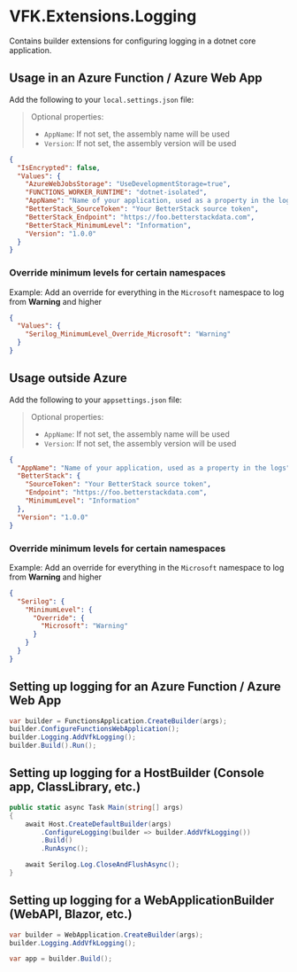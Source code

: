 # VFK.Extensions.Logging

Contains builder extensions for configuring logging in a dotnet core application.

## Usage in an Azure Function / Azure Web App

Add the following to your `local.settings.json` file:

> Optional properties:
> - `AppName`: If not set, the assembly name will be used
> - `Version`: If not set, the assembly version will be used

```json
{
  "IsEncrypted": false,
  "Values": {
    "AzureWebJobsStorage": "UseDevelopmentStorage=true",
    "FUNCTIONS_WORKER_RUNTIME": "dotnet-isolated",
    "AppName": "Name of your application, used as a property in the logs",
    "BetterStack_SourceToken": "Your BetterStack source token",
    "BetterStack_Endpoint": "https://foo.betterstackdata.com",
    "BetterStack_MinimumLevel": "Information",
    "Version": "1.0.0"
  }
}
```

### Override minimum levels for certain namespaces

Example: Add an override for everything in the `Microsoft` namespace to log from **Warning** and higher
```json
{
  "Values": {
    "Serilog_MinimumLevel_Override_Microsoft": "Warning"
  }
}
```

## Usage outside Azure

Add the following to your `appsettings.json` file:

> Optional properties:
> - `AppName`: If not set, the assembly name will be used
> - `Version`: If not set, the assembly version will be used

```json
{
  "AppName": "Name of your application, used as a property in the logs",
  "BetterStack": {
    "SourceToken": "Your BetterStack source token",
    "Endpoint": "https://foo.betterstackdata.com",
    "MinimumLevel": "Information"
  },
  "Version": "1.0.0"
}
```

### Override minimum levels for certain namespaces

Example: Add an override for everything in the `Microsoft` namespace to log from **Warning** and higher
```json
{
  "Serilog": {
    "MinimumLevel": {
      "Override": {
        "Microsoft": "Warning"
      }
    }
  }
}
```

## Setting up logging for an Azure Function / Azure Web App

```csharp
var builder = FunctionsApplication.CreateBuilder(args);
builder.ConfigureFunctionsWebApplication();
builder.Logging.AddVfkLogging();
builder.Build().Run();
```

## Setting up logging for a HostBuilder (Console app, ClassLibrary, etc.)

```csharp
public static async Task Main(string[] args)
{
    await Host.CreateDefaultBuilder(args)
        .ConfigureLogging(builder => builder.AddVfkLogging())
        .Build()
        .RunAsync();

    await Serilog.Log.CloseAndFlushAsync();
}
```

## Setting up logging for a WebApplicationBuilder (WebAPI, Blazor, etc.)

```csharp
var builder = WebApplication.CreateBuilder(args);
builder.Logging.AddVfkLogging();

var app = builder.Build();
```